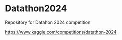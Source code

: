 # Datathon2024
 Repository for Datahon 2024 competition
 
 https://www.kaggle.com/competitions/datathon-2024
